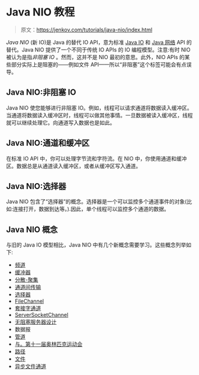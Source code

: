 # Java NIO 教程

> 原文：<https://jenkov.com/tutorials/java-nio/index.html>

*Java* *NIO* (新 IO)是 Java 的替代 IO API，意为标准 [Java IO](/java-io/index.html) 和 [Java 网络](/java-networking/index.html) API 的替代。Java NIO 提供了一个不同于传统 IO APIs 的 IO 编程模型。注意:有时 NIO 被认为是指*非阻塞 IO* 。然而，这并不是 NIO 最初的意思。此外，NIO APIs 的某些部分实际上是阻塞的——例如文件 API——所以“非阻塞”这个标签可能会有点误导。

## Java NIO:非阻塞 IO

Java NIO 使您能够进行非阻塞 IO。例如，线程可以请求通道将数据读入缓冲区。当通道将数据读入缓冲区时，线程可以做其他事情。一旦数据被读入缓冲区，线程就可以继续处理它。向通道写入数据也是如此。

## Java NIO:通道和缓冲区

在标准 IO API 中，你可以处理字节流和字符流。在 NIO 中，你使用通道和缓冲区。数据总是从通道读入缓冲区，或者从缓冲区写入通道。

## Java NIO:选择器

Java NIO 包含了“选择器”的概念。选择器是一个可以监控多个通道事件的对象(比如:连接打开，数据到达等。).因此，单个线程可以监控多个通道的数据。

## Java NIO 概念

与旧的 Java IO 模型相比，Java NIO 中有几个新概念需要学习。这些概念列举如下:

*   [频道](channels.html)
*   [缓冲器](buffers.html)
*   [分散-聚集](scatter-gather.html)
*   [通道间传输](channel-to-channel-transfers.html)
*   [选择器](selectors.html)
*   [FileChannel](file-channel.html)
*   [套接字通道](socketchannel.html)
*   [ServerSocketChannel](server-socket-channel.html)
*   [无阻塞服务器设计](non-blocking-server.html)
*   数据报
*   [管道](pipe.html)
*   [与。第十一届奥林匹克运动会](nio-vs-io.html)
*   [路径](path.html)
*   [文件](files.html)
*   [异步文件通道](asynchronousfilechannel.html)